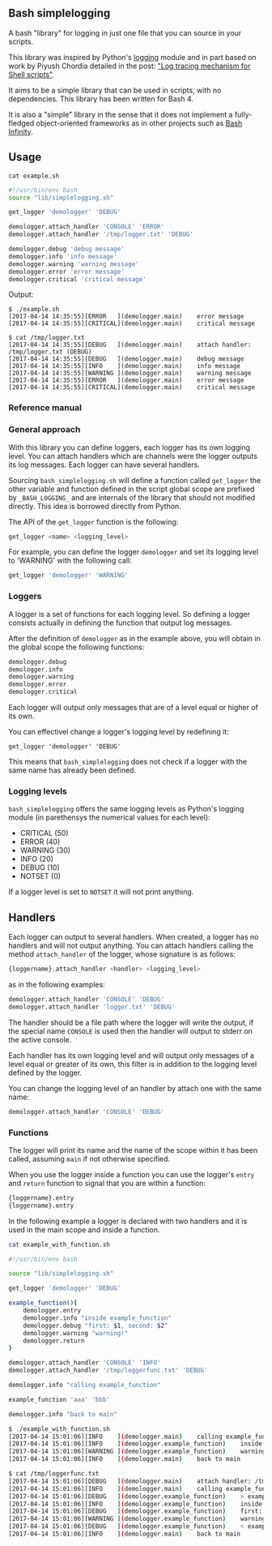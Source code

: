 Bash simplelogging
-------------------

A bash "library" for logging in just one file that you can source in your scripts.

This library was inspired by Python's [logging][PythonLogging] module and in part based on work by Piyush Chordia detailed in the post: ["Log tracing mechanism for Shell scripts"][PiyushChordiaPost].

It aims to be a simple library that can be used in scripts, with no dependencies. This library has been written for Bash 4.

It is also a "simple" library in the sense that it does not implement a fully-fledged object-oriented frameworks as in other projects such as [Bash Infinity][BashInfinity].

## Usage

`cat example.sh`
```bash
#!/usr/bin/env bash
source "lib/simplelogging.sh"

get_logger 'demologger' 'DEBUG'

demologger.attach_handler 'CONSOLE' 'ERROR'
demologger.attach_handler '/tmp/logger.txt' 'DEBUG'

demologger.debug 'debug message'
demologger.info 'info message'
demologger.warning 'warning message'
demologger.error 'error message'
demologger.critical 'critical message'
```

Output:
```
$ ./example.sh
[2017-04-14 14:35:55][ERROR   ](demologger.main)	error message
[2017-04-14 14:35:55][CRITICAL](demologger.main)	critical message
```

```
$ cat /tmp/logger.txt
[2017-04-14 14:35:55][DEBUG   ](demologger.main)	attach handler: /tmp/logger.txt (DEBUG)
[2017-04-14 14:35:55][DEBUG   ](demologger.main)	debug message
[2017-04-14 14:35:55][INFO    ](demologger.main)	info message
[2017-04-14 14:35:55][WARNING ](demologger.main)	warning message
[2017-04-14 14:35:55][ERROR   ](demologger.main)	error message
[2017-04-14 14:35:55][CRITICAL](demologger.main)	critical message
```

### Reference manual

### General approach

With this library you can define loggers, each logger has its own logging level. You can attach handlers which are channels were the logger outputs its log messages. Each logger can have several handlers.

Sourcing `bash_simplelogging.sh` will define a function called `get_logger` the other variable and function defined in the script global scope are prefixed by `_BASH_LOGGING_` and are internals of the library that should not modified directly. This idea is borrowed directly from Python.

The API of the `get_logger` function is the following:
```bash
get_logger <name> <logging_level>
```

For example, you can define the logger `demologger` and set its logging level to 'WARNING' with the following call:
```bash
get_logger 'demologger' 'WARNING'
```

### Loggers

A logger is a set of functions for each logging level. So defining a logger consists actually in defining the function that output log messages.

After the definition of `demologger` as in the example above, you will obtain in the global scope the following functions:
```bash
demologger.debug
demologger.info
demologger.warning
demologger.error
demologger.critical
```
Each logger will output only messages that are of a level equal or higher of its own.

You can effectivel change a logger's logging level by redefining it:
```
get_logger 'demologger' 'DEBUG'
```

This means that `bash_simplelogging` does not check if a logger with the same name has already been defined.

### Logging levels

`bash_simplelogging` offers the same logging levels as Python's logging module (in parethensys the numerical values for each level):
* CRITICAL (50)
* ERROR	   (40)
* WARNING  (30)
* INFO	   (20)
* DEBUG	   (10)
* NOTSET   (0)

If a logger level is set to `NOTSET` it will not print anything.

## Handlers

Each logger can output to several handlers. When created, a logger has no handlers and will not output anything. You can attach handlers calling the method `attach_handler` of the logger, whose signature is as follows:
```bash
{loggername}.attach_handler <handler> <logging_level>
```
as in the following examples:
```bash
demologger.attach_handler 'CONSOLE' 'DEBUG'
demologger.attach_handler 'logger.txt' 'DEBUG'
```
The handler should be a file path where the logger will write the output, if the special name `CONSOLE` is used then the handler will output to stderr on the active console.

Each handler has its own logging level and will output only messages of a level equal or greater of its own, this filter is in addition to the logging level defined by the logger.

You can change the logging level of an handler by attach one with the same name:
```bash
demologger.attach_handler 'CONSOLE' 'DEBUG'
```

### Functions

The logger will print its name and the name of the scope within it has been called, assuming `main` if not otherwise specified.

When you use the logger inside a function you can use the logger's `entry` and `return` function to signal that you are within a function:
```bash
{loggername}.entry
{loggername}.entry
```

In the following example a logger is declared with two handlers and it is used in the main scope and inside a function.
```bash
cat example_with_function.sh
```
```bash
#!/usr/bin/env bash

source "lib/simplelogging.sh"

get_logger 'demologger' 'DEBUG'

example_function(){
    demologger.entry
    demologger.info "inside example_function"
    demologger.debug "first: $1, second: $2"
    demologger.warning "warning!"
    demologger.return
}

demologger.attach_handler 'CONSOLE' 'INFO'
demologger.attach_handler '/tmp/loggerfunc.txt' 'DEBUG'

demologger.info "calling example_function"

example_function 'aaa' 'bbb'

demologger.info "back to main"
```
```bash
$ ./example_with_function.sh
[2017-04-14 15:01:06][INFO    ](demologger.main)	calling example_function
[2017-04-14 15:01:06][INFO    ](demologger.example_function)	inside example_function
[2017-04-14 15:01:06][WARNING ](demologger.example_function)	warning!
[2017-04-14 15:01:06][INFO    ](demologger.main)	back to main
```

```bash
$ cat /tmp/loggerfunc.txt
[2017-04-14 15:01:06][DEBUG   ](demologger.main)	attach handler: /tmp/loggerfunc.txt (DEBUG)
[2017-04-14 15:01:06][INFO    ](demologger.main)	calling example_function
[2017-04-14 15:01:06][DEBUG   ](demologger.example_function)	> example_function demologger.entry
[2017-04-14 15:01:06][INFO    ](demologger.example_function)	inside example_function
[2017-04-14 15:01:06][DEBUG   ](demologger.example_function)	first: aaa, second: bbb
[2017-04-14 15:01:06][WARNING ](demologger.example_function)	warning!
[2017-04-14 15:01:06][DEBUG   ](demologger.example_function)	< example_function demologger.return
[2017-04-14 15:01:06][INFO    ](demologger.main)	back to main
```

[PiyushChordiaPost]: http://www.cubicrace.com/2016/03/efficient-logging-mechnism-in-shell.html  
[PythonLogging]: https://docs.python.org/3/library/logging.html
[BashInfinity]: https://github.com/niieani/bash-oo-framework
